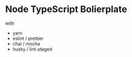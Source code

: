 Node TypeScript Bolierplate
===

with
* yarn
* eslint / prettier
* chai / mocha
* husky / lint-staged
